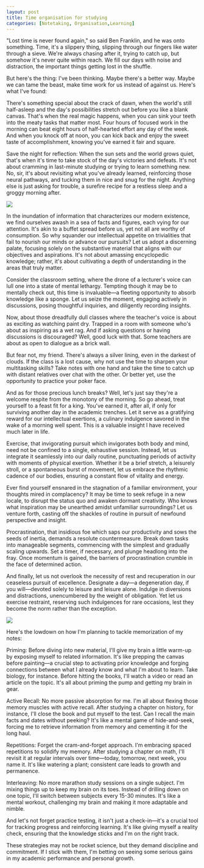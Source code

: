 ```yaml
---
layout: post
title: Time organisation for studying
categories: [Notetaking, Organisation,Learning]
---
```


"Lost time is never found again," so said Ben Franklin, and he was onto something. Time, it's a slippery thing, slipping through our fingers like water through a sieve. We're always chasing after it, trying to catch up, but somehow it's never quite within reach. We fill our days with noise and distraction, the important things getting lost in the shuffle.

But here's the thing: I've been thinking. Maybe there's a better way. Maybe we can tame the beast, make time work for us instead of against us. Here's what I've found:

There's something special about the crack of dawn, when the world's still half-asleep and the day's possibilities stretch out before you like a blank canvas. That's when the real magic happens, when you can sink your teeth into the meaty tasks that matter most. Four hours of focused work in the morning can beat eight hours of half-hearted effort any day of the week. And when you knock off at noon, you can kick back and enjoy the sweet taste of accomplishment, knowing you've earned it fair and square.

Save the night for reflection: When the sun sets and the world grows quiet, that's when it's time to take stock of the day's victories and defeats. It's not about cramming in last-minute studying or trying to learn something new. No, sir, it's about revisiting what you've already learned, reinforcing those neural pathways, and tucking them in nice and snug for the night. Anything else is just asking for trouble, a surefire recipe for a restless sleep and a groggy morning after.

![](https://mysteriousadventuresblog.wordpress.com/wp-content/uploads/2023/05/pexels-photo-1684151.jpeg)

In the inundation of information that characterizes our modern existence, we find ourselves awash in a sea of facts and figures, each vying for our attention. It's akin to a buffet spread before us, yet not all are worthy of consumption. So why squander our intellectual appetite on trivialities that fail to nourish our minds or advance our pursuits? Let us adopt a discerning palate, focusing solely on the substantive material that aligns with our objectives and aspirations. It's not about amassing encyclopedic knowledge; rather, it's about cultivating a depth of understanding in the areas that truly matter.

Consider the classroom setting, where the drone of a lecturer's voice can lull one into a state of mental lethargy. Tempting though it may be to mentally check out, this time is invaluable—a fleeting opportunity to absorb knowledge like a sponge. Let us seize the moment, engaging actively in discussions, posing thoughtful inquiries, and diligently recording insights.

Now, about those dreadfully dull classes where the teacher's voice is about as exciting as watching paint dry. Trapped in a room with someone who's about as inspiring as a wet rag. And if asking questions or having discussions is discouraged? Well, good luck with that. Some teachers are about as open to dialogue as a brick wall.

But fear not, my friend. There's always a silver lining, even in the darkest of clouds. If the class is a lost cause, why not use the time to sharpen your multitasking skills? Take notes with one hand and take the time to catch up with distant relatives over chat with the other. Or better yet, use the opportunity to practice your poker face.

And as for those precious lunch breaks? Well, let's just say they're a welcome respite from the monotony of the morning. So go ahead, treat yourself to a feast fit for a king. You've earned it, after all, if only for surviving another day in the academic trenches. Let it serve as a gratifying reward for our intellectual exertions, a culinary indulgence savored in the wake of a morning well spent. This is a valuable insight I have received much later in life.


Exercise, that invigorating pursuit which invigorates both body and mind, need not be confined to a single, exhaustive session. Instead, let us integrate it seamlessly into our daily routine, punctuating periods of activity with moments of physical exertion. Whether it be a brief stretch, a leisurely stroll, or a spontaneous burst of movement, let us embrace the rhythmic cadence of our bodies, ensuring a constant flow of vitality and energy.

Ever find yourself ensnared in the stagnation of a familiar environment, your thoughts mired in complacency? It may be time to seek refuge in a new locale, to disrupt the status quo and awaken dormant creativity. Who knows what inspiration may be unearthed amidst unfamiliar surroundings? Let us venture forth, casting off the shackles of routine in pursuit of newfound perspective and insight.

Procrastination, that insidious foe which saps our productivity and sows the seeds of inertia, demands a resolute countermeasure. Break down tasks into manageable segments, commencing with the simplest and gradually scaling upwards. Set a timer, if necessary, and plunge headlong into the fray. Once momentum is gained, the barriers of procrastination crumble in the face of determined action.

And finally, let us not overlook the necessity of rest and recuperation in our ceaseless pursuit of excellence. Designate a day—a degeneration day, if you will—devoted solely to leisure and leisure alone. Indulge in diversions and distractions, unencumbered by the weight of obligation. Yet let us exercise restraint, reserving such indulgences for rare occasions, lest they become the norm rather than the exception.

![](https://mysteriousadventuresblog.wordpress.com/wp-content/uploads/2023/05/pexels-photo-15561917.jpeg)


Here's the lowdown on how I'm planning to tackle memorization of my notes:

Priming: Before diving into new material, I'll give my brain a little warm-up by exposing myself to related information. It's like prepping the canvas before painting—a crucial step to activating prior knowledge and forging connections between what I already know and what I'm about to learn. Take biology, for instance. Before hitting the books, I'll watch a video or read an article on the topic. It's all about priming the pump and getting my brain in gear.

Active Recall: No more passive absorption for me. I'm all about flexing those memory muscles with active recall. After studying a chapter on history, for instance, I'll close the book and put myself to the test. Can I recall the main facts and dates without peeking? It's like a mental game of hide-and-seek, forcing me to retrieve information from memory and cementing it for the long haul.

Repetitions: Forget the cram-and-forget approach. I'm embracing spaced repetitions to solidify my memory. After studying a chapter on math, I'll revisit it at regular intervals over time—today, tomorrow, next week, you name it. It's like watering a plant; consistent care leads to growth and permanence.

Interleaving: No more marathon study sessions on a single subject. I'm mixing things up to keep my brain on its toes. Instead of drilling down on one topic, I'll switch between subjects every 15-30 minutes. It's like a mental workout, challenging my brain and making it more adaptable and nimble.

And let's not forget practice testing, it isn't just a check-in—it's a crucial tool for tracking progress and reinforcing learning. It's like giving myself a reality check, ensuring that the knowledge sticks and I'm on the right track.

These strategies may not be rocket science, but they demand discipline and commitment. If I stick with them, I'm betting on seeing some serious gains in my academic performance and personal growth.
